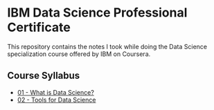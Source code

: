 # IBM Data Science Professional Certificate

This repository contains the notes I took while doing the Data Science specialization course offered by IBM on Coursera.

## Course Syllabus

- [01 - What is Data Science?](01%20-%20What%20is%20Data%20Science%3F/)
- [02 - Tools for Data Science](02%20-%20Tools%20for%20Data%20Science)